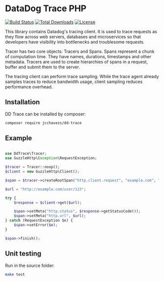 # DataDog Trace PHP

[![Build Status](https://travis-ci.org/jcchavezs/dd-trace-php.svg?branch=master)](https://travis-ci.org/jcchavezs/dd-trace-php)
[![Total Downloads](https://poser.pugx.org/jcchavezs/dd-trace/downloads)](https://packagist.org/packages/jcchavezs/dd-trace)
[![License](https://poser.pugx.org/jcchavezs/dd-trace/license)](https://packagist.org/packages/jcchavezs/dd-trace)

This library contains Datadog's tracing client. It is used to trace requests as they flow across web servers, databases and microservices so that developers have visibility into bottlenecks and troublesome requests.

Tracer has two core objects: Tracers and Spans. Spans represent a chunk of computation time. They have names, durations, timestamps and other metadata. Tracers are used to create hierarchies of spans in a request, buffer and submit them to the server.

The tracing client can perform trace sampling. While the trace agent already samples traces to reduce bandwidth usage, client sampling reduces performance overhead.

## Installation

DD Trace can be installed by composer:

```bash
composer require jcchavezs/dd-trace
```

## Example

```php

use DdTrace\Tracer;
use GuzzleHttp\Exception\RequestException;

$tracer = Tracer::noop();
$client = new GuzzleHttp\Client();

$span = $tracer->createRootSpan("http.client.request", "example.com", "/user/{id}");

$url = "http://example.com/user/123";

try {
    $response = $client->get($url);

    $span->setMeta("http.status", $response->getStatusCode());
    $span->setMeta("http.url", $url);
} catch (RequestException $e) {
    $span->setError($e);
}

$span->finish();
```

## Unit testing

Run in the source folder:

```bash
make test
```

